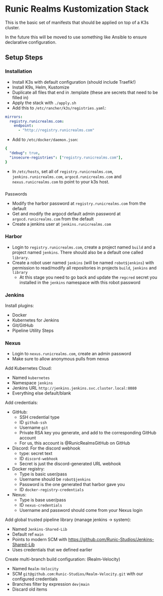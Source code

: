 # Runic Realms Kustomization Stack
This is the basic set of manifests that should be applied on top of a K3s cluster.

In the future this will be moved to use something like Ansible to ensure declarative configuration.

## Setup Steps

### Installation

- Install K3s with default configuration (should include Traefik!)
- Install K9s, Helm, Kustomize
- Duplicate all files that end in .template (these are secrets that need to be filled in)
- Apply the stack with `./apply.sh`
- Add this to `/etc/rancher/k3s/registries.yaml`:
```yaml
mirrors:
  registry.runicrealms.com:
    endpoint:
      - "http://registry.runicrealms.com"
```
- Add to `/etc/docker/daemon.json`:
```yaml
{
  "debug": true,
  "insecure-registries": ["registry.runicrealms.com"],
}
```
- In `/etc/hosts`, set all of `registry.runicrealms.com`, `jenkins.runicrealms.com`, `argocd.runicrealms.com` and `nexus.runicrealms.com` to point to your k3s host.

###
 Passwords
- Modify the harbor password at `registry.runicrealms.com` from the default
- Get and modify the argocd default admin password at `argocd.runicrealms.com` from the default
- Create a jenkins user at `jenkins.runicrealms.com`

### Harbor
- Login to `registry.runicrealms.com`, create a project named `build` and a project named `jenkins`. There should also be a default one called `library`.
- Create a robot user named `jenkins` (will be named `robot$jenkins`) with permission to read/modify all repositories in projects `build`, `jenkins` and `library`
  - At this stage you need to go back and update the `regcred` secret you installed in the `jenkins` namespace with this robot password

### Jenkins
Install plugins:
- Docker
- Kubernetes for Jenkins
- Git/GitHub
- Pipeline Utility Steps

### Nexus
- Login to `nexus.runicrealms.com`, create an admin password
- Make sure to allow anonymous pulls from nexus

Add Kubernetes Cloud:
- Named `kubernetes`
- Namespace `jenkins`
- Jenkins URL `http://jenkins.jenkins.svc.cluster.local:8080`
- Everything else default/blank

Add credentials:
- GitHub:
  - SSH credential type
  - ID `github-ssh`
  - Username `git`
  - Private RSA key you generate, and add to the corresponding GitHub account
  - For us, this account is @RunicRealmsGitHub on GitHub
- Discord: For the discord webhook
  - type: secret text
  - ID `discord-webhook`
  - Secret is just the discord-generated URL webhook
- Docker registry:
  - Type is basic user/pass
  - Username should be `robot$jenkins`
  - Password is the one generated that harbor gave you
  - ID `docker-registry-credentials`
- Nexus:
  - Type is base user/pass
  - ID `nexus-credentials`
  - Username and password should come from your Nexus login

Add global trusted pipeline library (manage jenkins -> system):
- Named `Jenkins-Shared-Lib`
- Default ref `main`
- Points to modern SCM with https://github.com/Runic-Studios/Jenkins-Shared-Lib
- Uses credentials that we defined earlier

Create multi-branch build configuration: (Realm-Velocity)
- Named `Realm-Velocity`
- SCM `git@github.com:Runic-Studios/Realm-Velocity.git` with our configured credentials
- Branches filter by expression `dev|main`
- Discard old items
